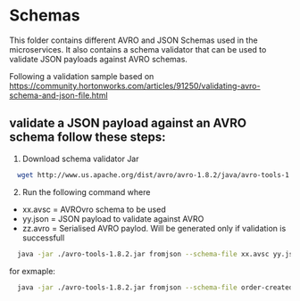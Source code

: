 # Schemas
This folder contains different AVRO and JSON Schemas used in the microservices. It also contains a schema validator that can be used to validate JSON payloads against AVRO schemas.

Following a validation sample based on
https://community.hortonworks.com/articles/91250/validating-avro-schema-and-json-file.html

## validate a JSON payload against an AVRO schema follow these steps:

1) Download schema validator Jar

```bash
  wget http://www.us.apache.org/dist/avro/avro-1.8.2/java/avro-tools-1.8.2.jar
```

2) Run the following command where

- xx.avsc = AVROvro schema to be used
- yy.json = JSON payload to validate against AVRO
- zz.avro = Serialised AVRO paylod. Will be generated only if validation is successfull  

```bash
  java -jar ./avro-tools-1.8.2.jar fromjson --schema-file xx.avsc yy.json > zz.avro
```
for exmaple:

```bash
  java -jar ./avro-tools-1.8.2.jar fromjson --schema-file order-created.avsc order-created.json > order-created.avro
```
